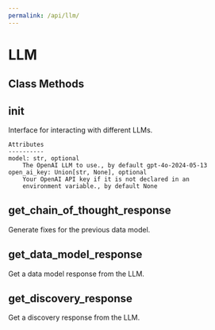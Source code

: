 ```yaml
---
permalink: /api/llm/
---
```

# LLM


## Class Methods


__init__
---
Interface for interacting with different LLMs.

    Attributes
    ----------
    model: str, optional
        The OpenAI LLM to use., by default gpt-4o-2024-05-13
    open_ai_key: Union[str, None], optional
        Your OpenAI API key if it is not declared in an
        environment variable., by default None


get_chain_of_thought_response
---
Generate fixes for the previous data model.


get_data_model_response
---
Get a data model response from the LLM.


get_discovery_response
---
Get a discovery response from the LLM.

